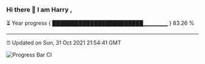 ### Hi there 👋 I am Harry , 

⏳ Year progress { ████████████████████████▁▁▁▁▁▁ } 83.26 %

---

⏰ Updated on Sun, 31 Oct 2021 21:54:41 GMT

![Progress Bar CI](https://github.com/duykhang68/duykhang68/workflows/Progress%20Bar%20CI/badge.svg)
